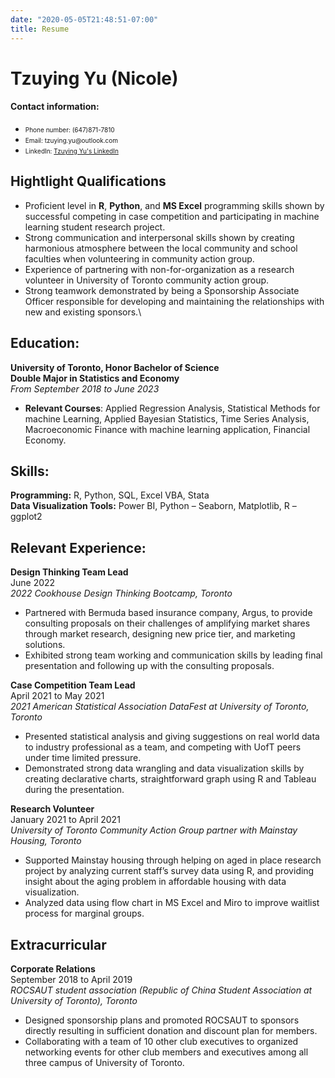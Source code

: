 ```yaml
---
date: "2020-05-05T21:48:51-07:00"
title: Resume
---
```


# Tzuying Yu (Nicole)

#### Contact information:


- <font size='1'>Phone number: (647)871-7810</font>
- <font size='1'>Email: tzuying.yu\@outlook.com</font>
- <font size='1'>LinkedIn: [Tzuying Yu's LinkedIn](www.linkedin.com/in/tzu-ying-yu-nicole0817/)</font>

## Hightlight Qualifications

- Proficient level in **R**, **Python**, and **MS Excel** programming skills shown by successful competing in case competition and participating in machine learning student research project.
- Strong communication and interpersonal skills shown by creating harmonious atmosphere between the local community and school faculties when volunteering in community action group.
- Experience of partnering with non-for-organization as a research volunteer in University of Toronto community action group.
- Strong teamwork demonstrated by being a Sponsorship Associate Officer responsible for developing and maintaining the relationships with new and existing sponsors.\

## Education:

**University of Toronto, Honor Bachelor of Science** \
**Double Major in Statistics and Economy** \
*From September 2018 to June 2023*
  - **Relevant Courses**: Applied Regression Analysis, Statistical Methods for machine Learning, Applied Bayesian Statistics, Time Series Analysis, Macroeconomic Finance with machine learning application, Financial Economy.

## Skills:
**Programming:** R, Python, SQL, Excel VBA, Stata\
**Data Visualization Tools:** Power BI, Python – Seaborn, Matplotlib, R – ggplot2 


## Relevant Experience:

**Design Thinking Team Lead**\
June 2022\
*2022 Cookhouse Design Thinking Bootcamp, Toronto*
- Partnered with Bermuda based insurance company, Argus, to provide consulting proposals on their challenges of amplifying market shares through market research, designing new price tier, and marketing solutions. 
- Exhibited strong team working and communication skills by leading final presentation and following up with the consulting proposals.

**Case Competition Team Lead**\
April  2021 to May  2021\
*2021 American Statistical Association DataFest at University of Toronto, Toronto*
- Presented statistical analysis and giving suggestions on real world data to industry professional as a team, and competing with UofT peers under time limited pressure.
- Demonstrated strong data wrangling and data visualization skills by creating declarative charts, straightforward graph using R and Tableau during the presentation. 

**Research Volunteer**\
January 2021 to April 2021   
*University of Toronto Community Action Group partner with Mainstay Housing, Toronto*
- Supported Mainstay housing through helping on aged in place research project by analyzing current staff’s survey data using R, and providing insight about the aging problem in affordable housing with data visualization.
- Analyzed data using flow chart in MS Excel and Miro to improve waitlist process for marginal groups.

## Extracurricular

**Corporate Relations** \
September 2018 to April 2019 \
*ROCSAUT student association (Republic of China Student Association at University of Toronto), Toronto*
- Designed sponsorship plans and promoted ROCSAUT to sponsors directly resulting in sufficient donation and discount plan for members.
- Collaborating with a team of 10 other club executives to organized networking events for other club members and executives among all three campus of University of Toronto.





